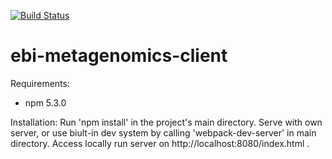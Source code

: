 [![Build Status](https://travis-ci.org/EBI-Metagenomics/ebi-metagenomics-client.svg?branch=master)](https://travis-ci.org/EBI-Metagenomics/ebi-metagenomics-client)

 # ebi-metagenomics-client
Requirements:
 - npm 5.3.0

Installation:
 Run 'npm install' in the project's main directory.
 Serve with own server, or use biult-in dev system by calling 'webpack-dev-server' in main directory.
 Access locally run server on http://localhost:8080/index.html .
